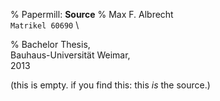 % Papermill: **Source**
% Max F. Albrecht \
  `Matrikel 60690` \
  
% Bachelor Thesis, \
  Bauhaus-Universität Weimar, \
  2013


  (this is empty. if you find this: this *is* the source.)